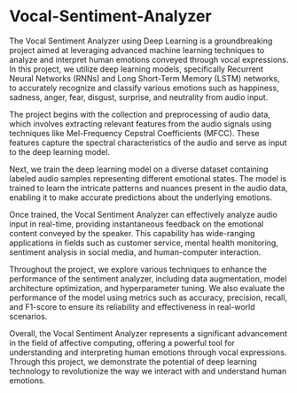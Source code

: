 # Vocal-Sentiment-Analyzer

The Vocal Sentiment Analyzer using Deep Learning is a groundbreaking project aimed at leveraging advanced machine learning techniques to analyze and interpret human emotions conveyed through vocal expressions. In this project, we utilize deep learning models, specifically Recurrent Neural Networks (RNNs) and Long Short-Term Memory (LSTM) networks, to accurately recognize and classify various emotions such as happiness, sadness, anger, fear, disgust, surprise, and neutrality from audio input.
 
The project begins with the collection and preprocessing of audio data, which involves extracting relevant features from the audio signals using techniques like Mel-Frequency Cepstral Coefficients (MFCC). These features capture the spectral characteristics of the audio and serve as input to the deep learning model.

Next, we train the deep learning model on a diverse dataset containing labeled audio samples representing different emotional states. The model is trained to learn the intricate patterns and nuances present in the audio data, enabling it to make accurate predictions about the underlying emotions.

Once trained, the Vocal Sentiment Analyzer can effectively analyze audio input in real-time, providing instantaneous feedback on the emotional content conveyed by the speaker. This capability has wide-ranging applications in fields such as customer service, mental health monitoring, sentiment analysis in social media, and human-computer interaction.

Throughout the project, we explore various techniques to enhance the performance of the sentiment analyzer, including data augmentation, model architecture optimization, and hyperparameter tuning. We also evaluate the performance of the model using metrics such as accuracy, precision, recall, and F1-score to ensure its reliability and effectiveness in real-world scenarios.

Overall, the Vocal Sentiment Analyzer represents a significant advancement in the field of affective computing, offering a powerful tool for understanding and interpreting human emotions through vocal expressions. Through this project, we demonstrate the potential of deep learning technology to revolutionize the way we interact with and understand human emotions.

